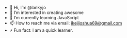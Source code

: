 - 👋 Hi, I’m @lankyjo
- 👀 I’m interested in creating awesome 
- 🌱 I’m currently learning JavaScript
- 📫 How to reach me via email: ikejijoshua69@gmail.com
- ⚡ Fun fact: I am a quick learner.

<!---
lankyjo/lankyjo is a ✨ special ✨ repository because its `README.md` (this file) appears on your GitHub profile.
You can click the Preview link to take a look at your changes.
--->
